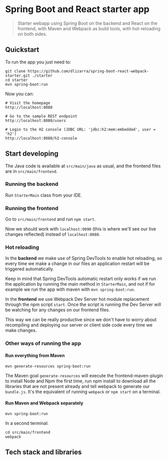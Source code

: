 # Spring Boot and React starter app

> Starter webapp using Spring Boot on the backend and React on the frontend, with 
Maven and Webpack as build tools, with hot-reloading on both sides.

## Quickstart
To run the app you just need to:

    git clone https://github.com/dlizarra/spring-boot-react-webpack-starter.git ./starter
    cd starter
    mvn spring-boot:run

Now you can:

    # Visit the homepage
    http://localhost:8080
    
    # Go to the sample REST endpoint
    http://localhost:8080/users
    
    # Login to the H2 console (JDBC URL: 'jdbc:h2:mem:embedded', user = 'h2')
    http://localhost:8080/h2-console

## Start developing
The Java code is available at `src/main/java` as usual, and the frontend files are in 
`src/main/frontend`.

### Running the backend
Run `StarterMain` class from your IDE.

### Running the frontend
Go to `src/main/frontend` and run `npm start`.

Now we should work with `localhost:9090` (this is where we'll see our live changes reflected)
 instead of `localhost:8080`.

### Hot reloading
In the <b>backend</b> we make use of Spring DevTools to enable hot reloading, 
so every time we make a change in our files an application restart will
be triggered automatically.

Keep in mind that Spring DevTools automatic restart only works if we run the 
application by running the main method in `StarterMain`, and not if for example we run 
the app with maven with `mvn spring-boot:run`.

In the <b>frontend</b> we use Webpack Dev Server hot module replacement 
through the npm script `start`. Once the script is running the Dev Server will be 
watching for any changes on our frontend files.

This way we can be really productive since we don't have to worry about recompiling and deploying
our server or client side code every time we make changes.

### Other ways of running the app
#### Run everything from Maven

    mvn generate-resources spring-boot:run

The Maven goal `generate-resources` will execute the frontend-maven-plugin to install Node
and Npm the first time, run npm install to download all the libraries  that are not 
present already and tell webpack to generate our `bundle.js`. It's the equivalent of running `webpack` 
or `npm start` on a terminal.

#### Run Maven and Webpack separately

    mvn spring-boot:run
In a second terminal:
    
    cd src/main/frontend
    webpack

## Tech stack and libraries
